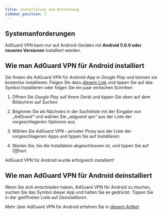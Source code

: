 ```yaml
---
title: Installation und Entfernung
sidebar_position: 2
---
```


## Systemanforderungen

AdGuard VPN kann nur auf Android-Geräten mit **Android 5.0.0 oder neueren Versionen** installiert werden.

## Wie man AdGuard VPN für Android installiert

Sie finden die AdGuard VPN für Android-App in *Google Play* und können sie kostenlos installieren. Folgen Sie dazu [diesem Link](https://play.google.com/store/apps/details?id=com.adguard.vpn) und tippen Sie auf das Symbol Installieren oder folgen Sie ein paar einfachen Schritten:

1. Öffnen Sie *Google Play* auf Ihrem Gerät und tippen Sie oben auf dem Bildschirm auf *Suchen*.

2. Beginnen Sie als Nächstes in der Suchleiste mit der Eingabe von *„AdGuard“* und wählen Sie *„adguard vpn“* aus der Liste der vorgeschlagenen Optionen aus.

3. Wählen Sie *AdGuard VPN – privater Proxy* aus der Liste der vorgeschlagenen Apps und tippen Sie auf *Installieren*.

4. Warten Sie, bis die Installation abgeschlossen ist, und tippen Sie auf *Öffnen*.

AdGuard VPN für Android wurde erfolgreich installiert!

## Wie man AdGuard VPN für Android deinstalliert

Wenn Sie sich entschieden haben, AdGuard VPN für Android zu löschen, suchen Sie das Symbol dieser App und halten Sie es gedrückt. Tippen Sie in der geöffneten Liste auf *Deinstallieren*.

Mehr über AdGuard VPN für Android erfahren Sie in [diesem Artikel](/adguard-vpn-for-android/overview).
